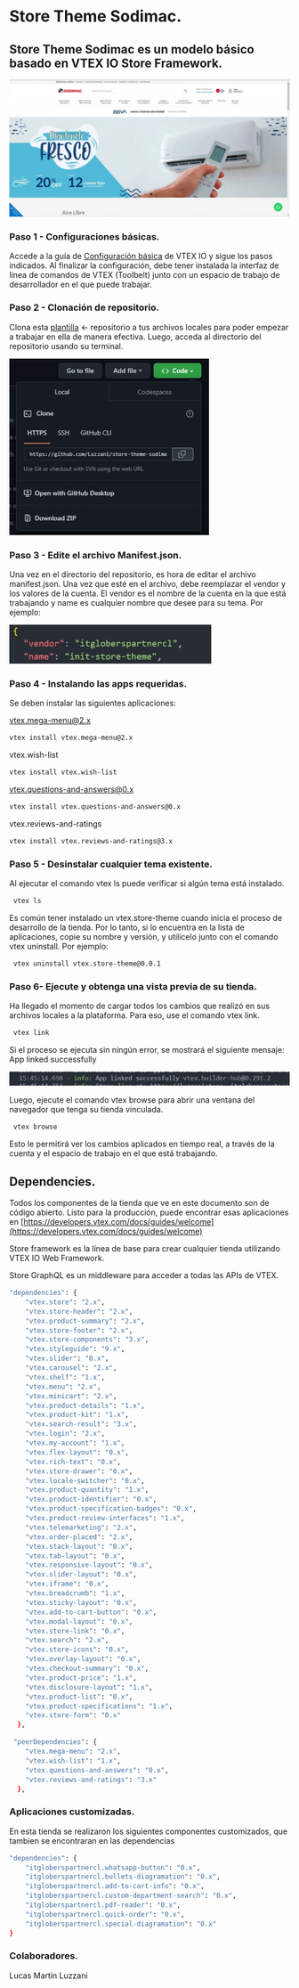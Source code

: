 # Store Theme Sodimac.

## Store Theme Sodimac es un modelo básico basado en VTEX IO Store Framework.

![Preview](assets/img/documentation/store-theme-home.jpeg)

### Paso 1 -  Configuraciones básicas.

Accede a la guía de [Configuración básica](https://developers.vtex.com/docs/guides/vtex-io-documentation-2-basic-development-setup-in-vtex-io) de VTEX IO y sigue los pasos indicados. 
Al finalizar la configuración, debe tener instalada la interfaz de línea de comandos de VTEX (Toolbelt) junto con un espacio de trabajo de desarrollador en el que puede trabajar.

### Paso 2 - Clonación de repositorio. 

Clona esta [plantilla](https://github.com/Luzzani/store-theme-sodimac) ← repositorio a tus archivos locales para poder empezar a trabajar en ella de manera efectiva.
Luego, acceda al directorio del repositorio usando su terminal.

![preview](assets/img/documentation/clone-repo.jpeg)

### Paso 3 - Edite el archivo Manifest.json.

Una vez en el directorio del repositorio, es hora de editar el archivo manifest.json.
Una vez que esté en el archivo, debe reemplazar el vendor y los valores de la cuenta. El vendor es el nombre de la cuenta en la que está trabajando y name es cualquier nombre que desee para su tema. Por ejemplo:

![preview](assets/img/documentation/vendor-name.jpeg)

### Paso 4 - Instalando las apps requeridas.

Se deben instalar las siguientes aplicaciones: 

vtex.mega-menu@2.x

```bash
vtex install vtex.mega-menu@2.x
```
vtex.wish-list

```bash
vtex install vtex.wish-list
```
vtex.questions-and-answers@0.x

```bash
vtex install vtex.questions-and-answers@0.x
```

vtex.reviews-and-ratings

```bash
vtex install vtex.reviews-and-ratings@3.x
```

### Paso 5 - Desinstalar cualquier tema existente.

Al ejecutar el comando vtex ls puede verificar si algún tema está instalado.
```bash
 vtex ls 
```

Es común tener instalado un vtex.store-theme cuando inicia el proceso de desarrollo de la tienda.
Por lo tanto, si lo encuentra en la lista de aplicaciones, copie su nombre y versión, y utilícelo junto con el comando vtex uninstall. Por ejemplo:

```bash
 vtex uninstall vtex.store-theme@0.0.1
```

### Paso 6- Ejecute y obtenga una vista previa de su tienda.

Ha llegado el momento de cargar todos los cambios que realizó en sus archivos locales a la plataforma. Para eso, use el comando vtex link.

```bash
 vtex link
```

 Si el proceso se ejecuta sin ningún error, se mostrará el siguiente mensaje: App linked successfully

 ![preview](assets/img/documentation/successfully.jpeg)
 
Luego, ejecute el comando vtex browse para abrir una ventana del navegador que tenga su tienda vinculada. 

```bash
 vtex browse
```

Esto le permitirá ver los cambios aplicados en tiempo real, a través de la cuenta y el espacio de trabajo en el que está trabajando.

## Dependencies.

Todos los componentes de la tienda que ve en este documento son de código abierto. Listo para la producción, puede encontrar esas aplicaciones en [https://developers.vtex.com/docs/guides/welcome](https://developers.vtex.com/docs/guides/welcome)

Store framework es la línea de base para crear cualquier tienda utilizando VTEX IO Web Framework.

Store GraphQL es un middleware para acceder a todas las APIs de VTEX.


```bash
"dependencies": {
    "vtex.store": "2.x",
    "vtex.store-header": "2.x",
    "vtex.product-summary": "2.x",
    "vtex.store-footer": "2.x",
    "vtex.store-components": "3.x",
    "vtex.styleguide": "9.x",
    "vtex.slider": "0.x",
    "vtex.carousel": "2.x",
    "vtex.shelf": "1.x",
    "vtex.menu": "2.x",
    "vtex.minicart": "2.x",
    "vtex.product-details": "1.x",
    "vtex.product-kit": "1.x",
    "vtex.search-result": "3.x",
    "vtex.login": "2.x",
    "vtex.my-account": "1.x",
    "vtex.flex-layout": "0.x",
    "vtex.rich-text": "0.x",
    "vtex.store-drawer": "0.x",
    "vtex.locale-switcher": "0.x",
    "vtex.product-quantity": "1.x",
    "vtex.product-identifier": "0.x",
    "vtex.product-specification-badges": "0.x",
    "vtex.product-review-interfaces": "1.x",
    "vtex.telemarketing": "2.x",
    "vtex.order-placed": "2.x",
    "vtex.stack-layout": "0.x",
    "vtex.tab-layout": "0.x",
    "vtex.responsive-layout": "0.x",
    "vtex.slider-layout": "0.x",
    "vtex.iframe": "0.x",
    "vtex.breadcrumb": "1.x",
    "vtex.sticky-layout": "0.x",
    "vtex.add-to-cart-button": "0.x",
    "vtex.modal-layout": "0.x",
    "vtex.store-link": "0.x",
    "vtex.search": "2.x",
    "vtex.store-icons": "0.x",
    "vtex.overlay-layout": "0.x",
    "vtex.checkout-summary": "0.x",
    "vtex.product-price": "1.x",
    "vtex.disclosure-layout": "1.x",
    "vtex.product-list": "0.x",
    "vtex.product-specifications": "1.x",
    "vtex.store-form": "0.x"
  },
```
```bash
 "peerDependencies": {
    "vtex.mega-menu": "2.x",
    "vtex.wish-list": "1.x",
    "vtex.questions-and-answers": "0.x",
    "vtex.reviews-and-ratings": "3.x"
  },
```

### Aplicaciones customizadas.

En esta tienda se realizaron los siguientes componentes customizados, que tambien se encontraran en las dependencias

```bash
"dependencies": {
    "itgloberspartnercl.whatsapp-button": "0.x",
    "itgloberspartnercl.bullets-diagramation": "0.x",
    "itgloberspartnercl.add-to-cart-info": "0.x",
    "itgloberspartnercl.custom-department-search": "0.x",
    "itgloberspartnercl.pdf-reader": "0.x",
    "itgloberspartnercl.quick-order": "0.x",
    "itgloberspartnercl.special-diagramation": "0.x"
}
```
### Colaboradores.
Lucas Martin Luzzani